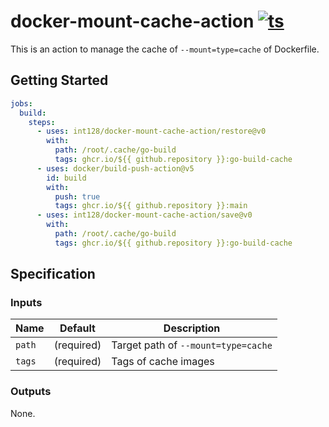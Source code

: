 # docker-mount-cache-action [![ts](https://github.com/int128/docker-mount-cache-action/actions/workflows/ts.yaml/badge.svg)](https://github.com/int128/docker-mount-cache-action/actions/workflows/ts.yaml)

This is an action to manage the cache of `--mount=type=cache` of Dockerfile.

## Getting Started

```yaml
jobs:
  build:
    steps:
      - uses: int128/docker-mount-cache-action/restore@v0
        with:
          path: /root/.cache/go-build
          tags: ghcr.io/${{ github.repository }}:go-build-cache
      - uses: docker/build-push-action@v5
        id: build
        with:
          push: true
          tags: ghcr.io/${{ github.repository }}:main
      - uses: int128/docker-mount-cache-action/save@v0
        with:
          path: /root/.cache/go-build
          tags: ghcr.io/${{ github.repository }}:go-build-cache
```

## Specification

### Inputs

| Name   | Default    | Description                         |
| ------ | ---------- | ----------------------------------- |
| `path` | (required) | Target path of `--mount=type=cache` |
| `tags` | (required) | Tags of cache images                |

### Outputs

None.
